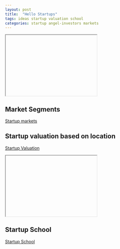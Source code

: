 ```yaml
---
layout: post
title:  "Hello Startups"
tags: ideas startup valuation school
categories: startup angel-investors markets 
---
```

<iframe id="inlineFrameExample"
    title="Inline Frame Example"
    width="300"
    height="200"
    src=""https://www.rvcj.com/wp-content/uploads/2019/03/gif-startup-rocket.gif"">
</iframe>


## Market Segments
[Startup markets](https://angel.co/markets)

## Startup valuation based on location
[Startup Valuation](https://angel.co/valuations)
<iframe id="inlineFrameExample"
    title="Inline Frame Example"
    width="300"
    height="200"
    src=""https://www.openstreetmap.org/export/embed.html?bbox=-0.004017949104309083%2C51.47612752641776%2C0.00030577182769775396%2C51.478569861898606&layer=mapnik"">
</iframe>

## Startup School
[Startup School](https://www.startupschool.org/)
